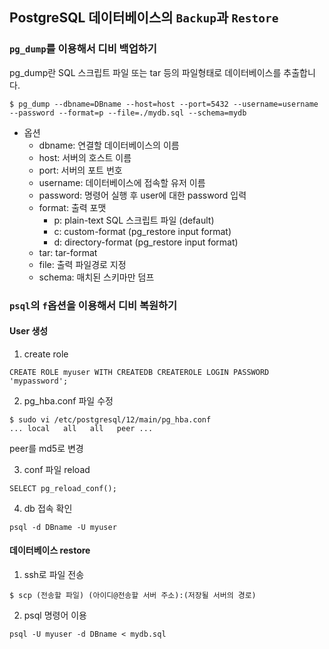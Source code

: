## PostgreSQL 데이터베이스의 `Backup`과 `Restore`

### `pg_dump`를 이용해서 디비 백업하기
pg_dump란 SQL 스크립트 파일 또는 tar 등의 파일형태로 데이터베이스를 추출합니다.

```
$ pg_dump --dbname=DBname --host=host --port=5432 --username=username --password --format=p --file=./mydb.sql --schema=mydb
```
* 옵션
  - dbname: 연결할 데이터베이스의 이름
  - host: 서버의 호스트 이름
  - port: 서버의 포트 번호
  - username: 데이터베이스에 접속할 유저 이름
  - password: 명령어 실행 후 user에 대한 password 입력
  - format: 출력 포맷
    * p: plain-text SQL 스크립트 파일 (default)
    * c: custom-format (pg_restore input format)
    * d: directory-format (pg_restore input format)
  - tar: tar-format
  - file: 출력 파일경로 지정
  - schema: 매치된 스키마만 덤프

### `psql`의 `f`옵션을 이용해서 디비 복원하기
#### User 생성
1. create role 
```
CREATE ROLE myuser WITH CREATEDB CREATEROLE LOGIN PASSWORD 'mypassword';
```

2. pg_hba.conf 파일 수정
```
$ sudo vi /etc/postgresql/12/main/pg_hba.conf
... local   all   all   peer ...
```
peer를 md5로 변경

3. conf 파일 reload
```
SELECT pg_reload_conf();
```

4. db 접속 확인
```
psql -d DBname -U myuser
```

#### 데이터베이스 restore
1. ssh로 파일 전송

```
$ scp (전송할 파일) (아이디@전송할 서버 주소):(저장될 서버의 경로)
```

2. psql 명령어 이용
```
psql -U myuser -d DBname < mydb.sql
```
